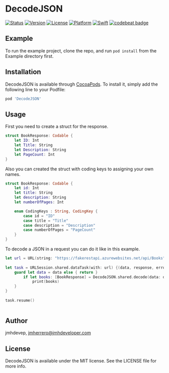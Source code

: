 # DecodeJSON


[![Status](https://travis-ci.org/jmhdevelop/DecodeJSON.svg?branch=master)](https://travis-ci.org/jmhdevelop/DecodeJSON)
[![Version](https://img.shields.io/cocoapods/v/DecodeJSON.svg?style=flat)](https://cocoapods.org/pods/DecodeJSON)
[![License](https://camo.githubusercontent.com/eb5485388cd282c0139df4ed308b825420589a7c/68747470733a2f2f696d672e736869656c64732e696f2f6769746875622f6c6963656e73652f6861636b696674656b6861722f49514b6579626f6172644d616e616765722e737667)](https://cocoapods.org/pods/DecodeJSON)
[![Platform](https://img.shields.io/badge/Platform-iOS-blue.svg?style=fla)](https://cocoapods.org/pods/DecodeJSON)
[![Swift](https://img.shields.io/badge/Swift-5-orange.svg)](https://swift.org/)
[![codebeat badge](https://codebeat.co/badges/2ab88036-c232-48c0-ade8-10f26b6b049a)](https://codebeat.co/projects/github-com-jmhdevelop-decodejson-master)

## Example

To run the example project, clone the repo, and run `pod install` from the Example directory first.

## Installation

DecodeJSON is available through [CocoaPods](https://cocoapods.org). To install
it, simply add the following line to your Podfile:

```ruby
pod 'DecodeJSON'
```

## Usage

First you need to create a struct for the response.
```swift
struct BookResponse: Codable {
    let ID: Int
    let Title: String
    let Description: String
    let PageCount: Int
}
```

Also you can created the struct with coding keys to assigning your own names.

```swift
struct BookResponse: Codable {
    let id: Int
    let title: String
    let description: String
    let numberOfPages: Int

    enum CodingKeys : String, CodingKey {
        case id = "ID"
        case title = "Title"
        case description = "Description"
        case numberOfPages = "PageCount"
    }
}
```


To decode a JSON in a request you can do it like in this example.

```swift
let url = URL(string: "https://fakerestapi.azurewebsites.net/api/Books")!
 
let task = URLSession.shared.dataTask(with: url) {(data, response, error) in
    guard let data = data else { return }
        if let books: [BookResponse] = DecodeJSON.shared.decode(data: data) {
            print(books)
    }
}
 
task.resume()
 
```

## Author

jmhdevep, jmherrero@jmhdeveloper.com

## License

DecodeJSON is available under the MIT license. See the LICENSE file for more info.

